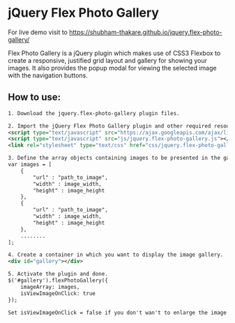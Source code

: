 # jQuery Flex Photo Gallery

For live demo visit to https://shubham-thakare.github.io/jquery.flex-photo-gallery/

Flex Photo Gallery is a jQuery plugin which makes use of CSS3 Flexbox to create a responsive, justified grid layout and gallery for showing your images. It also provides the popup modal for viewing the selected image with the navigation buttons.


## How to use:
```xml
1. Download the jquery.flex-photo-gallery plugin files.

2. Import the jQuery Flex Photo Gallery plugin and other required resources into your html document.
<script type="text/javascript" src="https://ajax.googleapis.com/ajax/libs/jquery/2.1.3/jquery.min.js"></script>
<script type="text/javascript" src="js/jquery.flex-photo-gallery.js"></script>
<link rel="stylesheet" type="text/css" href="css/jquery.flex-photo-gallery.css"/>

3. Define the array objects containing images to be presented in the gallery.
var images = [
	{
		"url" : "path_to_image",
		"width" : image_width,
		"height" : image_height
	},
	{
		"url" : "path_to_image",
		"width" : image_width,
		"height" : image_height
	},
	........
];

4. Create a container in which you want to display the image gallery.
<div id="gallery"></div>

5. Activate the plugin and done.
$('#gallery').flexPhotoGallery({
	imageArray: images,
	isViewImageOnClick: true
});

Set isViewImageOnClick = false if you don't wan't to enlarge the image on click event. Default value is true.
```
